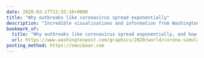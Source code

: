 ```yaml
---
date: 2020-03-17T12:32:10+0000
title: "Why outbreaks like coronavirus spread exponentially"
description: "Incredible visualisations and information from Washington Post."
bookmark_of:
  title: "Why outbreaks like coronavirus spread exponentially, and how to “flatten the curve”"
  url: https://www.washingtonpost.com/graphics/2020/world/corona-simulator/
posting_method: https://omnibear.com
---
```

